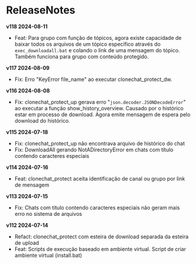 # ReleaseNotes

**v118 2024-08-11**
- Feat: Para grupo com função de tópicos, agora existe capacidade de baixar todos os arquivos de um tópico específico através do `exec_downloadall.bat` e colando o link de uma mensagem do tópico. Também funciona para grupo com conteúdo protegido.

**v117 2024-08-09**
- Fix: Erro "KeyError file_name" ao executar clonechat_protect_dw.

**v116 2024-08-08**
- Fix: clonechat_protect_up gerava erro "`json.decoder.JSONDecodeError`" ao executar a função show_history_overview. Causado por o histórico estar em processo de download. Agora emite mensagem de espera pelo download do histórico.

**v115 2024-07-18**
- Fix: clonechat_protect_up não encontrava arquivo de histórico do chat
- Fix: DownloadAll gerando NotADirectoryError em chats com título contendo caracteres especiais

**v114 2024-07-16**
- Feat: clonechat_protect aceita identificação de canal ou grupo por link de mensagem

**v113 2024-07-15**
- Fix: Chats com título contendo caracteres especiais não geram mais erro no sistema de arquivos

**v112 2024-07-14**
- Refact: clonechat_protect com esteira de download separada da esteira de upload
- Feat: Scripts de execução baseado em ambiente virtual. Script de criar ambiente virtual (install.bat)